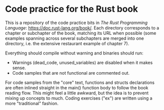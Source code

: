 # Code practice for the Rust book

This is a repository of the code practice bits in *The Rust Programming Language*: https://doc.rust-lang.org/book/. Each directory corresponds to a chapter or subchapter of the book, matching its URL when possible (some examples spanning across several subchapters are merged into one directory, i.e. the extensive restaurant example of chapter 7).

Everything should compile without warning and binaries should run:
  - Warnings (dead_code, unused_variables) are disabled when it makes sense.
  - Code samples that are not functional are commented out.

For code samples from the "core" text, functions and structs declarations are often inlined straight in the main() function body to follow the book reading flow. This might feel a little awkward, but the idea is to prevent mixing up concepts to much. Coding exercises ("ex") are written using a more "traditional" fashion.